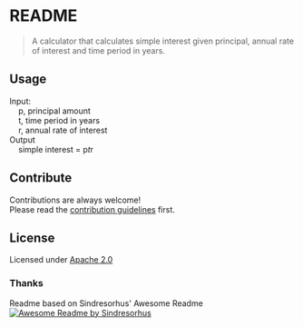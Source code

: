 # README 
> A calculator that calculates simple interest given principal, annual rate of interest and time period in years.

## Usage

Input:<br>
&nbsp;&nbsp;&nbsp;&nbsp;p, principal amount<br>
&nbsp;&nbsp;&nbsp;&nbsp;t, time period in years<br>
&nbsp;&nbsp;&nbsp;&nbsp;r, annual rate of interest<br>
Output<br>
&nbsp;&nbsp;&nbsp;&nbsp;simple interest = p*t*r<br>

## Contribute

Contributions are always welcome!<br>
Please read the [contribution guidelines](CONTRIBUTING.md) first.<br>

## License

Licensed under [Apache 2.0](LICENSE.md)<br>

### Thanks
Readme based on Sindresorhus' Awesome Readme [![Awesome Readme by Sindresorhus](https://cdn.jsdelivr.net/gh/sindresorhus/awesome@d7305f38d29fed78fa85652e3a63e154dd8e8829/media/badge.svg)](https://github.com/sindresorhus/awesome#readme)
